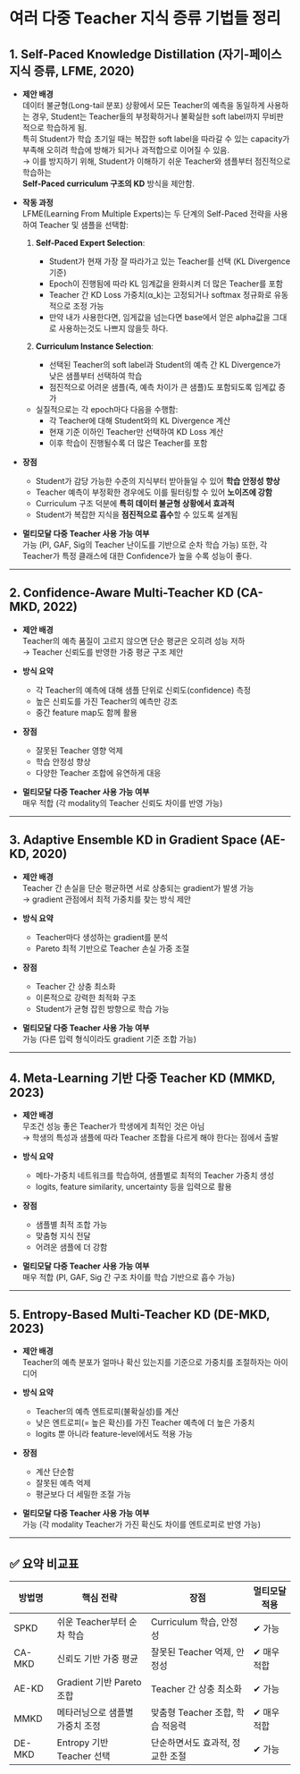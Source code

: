 # 여러 다중 Teacher 지식 증류 기법들 정리

## 1. Self-Paced Knowledge Distillation (자기-페이스 지식 증류, LFME, 2020)

- **제안 배경**  
  데이터 불균형(Long-tail 분포) 상황에서 모든 Teacher의 예측을 동일하게 사용하는 경우, Student는 Teacher들의 부정확하거나 불확실한 soft label까지 무비판적으로 학습하게 됨.  
  특히 Student가 학습 초기일 때는 복잡한 soft label을 따라갈 수 있는 capacity가 부족해 오히려 학습에 방해가 되거나 과적합으로 이어질 수 있음.  
  → 이를 방지하기 위해, Student가 이해하기 쉬운 Teacher와 샘플부터 점진적으로 학습하는  
  **Self-Paced curriculum 구조의 KD** 방식을 제안함.

- **작동 과정**  
  LFME(Learning From Multiple Experts)는 두 단계의 Self-Paced 전략을 사용하여 Teacher 및 샘플을 선택함:

  1. **Self-Paced Expert Selection**:  
     - Student가 현재 가장 잘 따라가고 있는 Teacher를 선택 (KL Divergence 기준)  
     - Epoch이 진행됨에 따라 KL 임계값을 완화시켜 더 많은 Teacher를 포함  
     - Teacher 간 KD Loss 가중치(α_k)는 고정되거나 softmax 정규화로 유동적으로 조정 가능
     - 만약 내가 사용한다면, 임게값을 넘는다면 base에서 얻은 alpha값을 그대로 사용하는것도 나쁘지 않을듯 하다.

  2. **Curriculum Instance Selection**:  
     - 선택된 Teacher의 soft label과 Student의 예측 간 KL Divergence가  
       낮은 샘플부터 선택하여 학습  
     - 점진적으로 어려운 샘플(즉, 예측 차이가 큰 샘플)도 포함되도록 임계값 증가

  - 실질적으로는 각 epoch마다 다음을 수행함:
    - 각 Teacher에 대해 Student와의 KL Divergence 계산
    - 현재 기준 이하인 Teacher만 선택하여 KD Loss 계산
    - 이후 학습이 진행될수록 더 많은 Teacher를 포함

- **장점**  
  - Student가 감당 가능한 수준의 지식부터 받아들일 수 있어 **학습 안정성 향상**
  - Teacher 예측이 부정확한 경우에도 이를 필터링할 수 있어 **노이즈에 강함**
  - Curriculum 구조 덕분에 **특히 데이터 불균형 상황에서 효과적**
  - Student가 복잡한 지식을 **점진적으로 흡수**할 수 있도록 설계됨

- **멀티모달 다중 Teacher 사용 가능 여부**  
  가능 (PI, GAF, Sig의 Teacher 난이도를 기반으로 순차 학습 가능)
  또한, 각 Teacher가 특정 클래스에 대한 Confidence가 높을 수록 성능이 좋다.

---

## 2. Confidence-Aware Multi-Teacher KD (CA-MKD, 2022)

- **제안 배경**  
  Teacher의 예측 품질이 고르지 않으면 단순 평균은 오히려 성능 저하  
  → Teacher 신뢰도를 반영한 가중 평균 구조 제안

- **방식 요약**  
  - 각 Teacher의 예측에 대해 샘플 단위로 신뢰도(confidence) 측정  
  - 높은 신뢰도를 가진 Teacher의 예측만 강조  
  - 중간 feature map도 함께 활용

- **장점**  
  - 잘못된 Teacher 영향 억제  
  - 학습 안정성 향상  
  - 다양한 Teacher 조합에 유연하게 대응

- **멀티모달 다중 Teacher 사용 가능 여부**  
  매우 적합 (각 modality의 Teacher 신뢰도 차이를 반영 가능)

---

## 3. Adaptive Ensemble KD in Gradient Space (AE-KD, 2020)

- **제안 배경**  
  Teacher 간 손실을 단순 평균하면 서로 상충되는 gradient가 발생 가능  
  → gradient 관점에서 최적 가중치를 찾는 방식 제안

- **방식 요약**  
  - Teacher마다 생성하는 gradient를 분석  
  - Pareto 최적 기반으로 Teacher 손실 가중 조절

- **장점**  
  - Teacher 간 상충 최소화  
  - 이론적으로 강력한 최적화 구조  
  - Student가 균형 잡힌 방향으로 학습 가능

- **멀티모달 다중 Teacher 사용 가능 여부**  
  가능 (다른 입력 형식이라도 gradient 기준 조합 가능)

---

## 4. Meta-Learning 기반 다중 Teacher KD (MMKD, 2023)

- **제안 배경**  
  무조건 성능 좋은 Teacher가 학생에게 최적인 것은 아님  
  → 학생의 특성과 샘플에 따라 Teacher 조합을 다르게 해야 한다는 점에서 출발

- **방식 요약**  
  - 메타-가중치 네트워크를 학습하여, 샘플별로 최적의 Teacher 가중치 생성  
  - logits, feature similarity, uncertainty 등을 입력으로 활용

- **장점**  
  - 샘플별 최적 조합 가능  
  - 맞춤형 지식 전달  
  - 어려운 샘플에 더 강함

- **멀티모달 다중 Teacher 사용 가능 여부**  
  매우 적합 (PI, GAF, Sig 간 구조 차이를 학습 기반으로 흡수 가능)

---

## 5. Entropy-Based Multi-Teacher KD (DE-MKD, 2023)

- **제안 배경**  
  Teacher의 예측 분포가 얼마나 확신 있는지를 기준으로 가중치를 조절하자는 아이디어

- **방식 요약**  
  - Teacher의 예측 엔트로피(불확실성)를 계산  
  - 낮은 엔트로피(= 높은 확신)를 가진 Teacher 예측에 더 높은 가중치  
  - logits 뿐 아니라 feature-level에서도 적용 가능

- **장점**  
  - 계산 단순함  
  - 잘못된 예측 억제  
  - 평균보다 더 세밀한 조절 가능

- **멀티모달 다중 Teacher 사용 가능 여부**  
  가능 (각 modality Teacher가 가진 확신도 차이를 엔트로피로 반영 가능)

---

## ✅ 요약 비교표

| 방법명     | 핵심 전략                       | 장점                              | 멀티모달 적용 |
|------------|----------------------------------|-----------------------------------|----------------|
| SPKD       | 쉬운 Teacher부터 순차 학습       | Curriculum 학습, 안정성           | ✔ 가능         |
| CA-MKD     | 신뢰도 기반 가중 평균            | 잘못된 Teacher 억제, 안정성       | ✔ 매우 적합    |
| AE-KD      | Gradient 기반 Pareto 조합       | Teacher 간 상충 최소화            | ✔ 가능         |
| MMKD       | 메타러닝으로 샘플별 가중치 조정 | 맞춤형 Teacher 조합, 학습 적응력  | ✔ 매우 적합    |
| DE-MKD     | Entropy 기반 Teacher 선택       | 단순하면서도 효과적, 정교한 조절  | ✔ 가능         |
